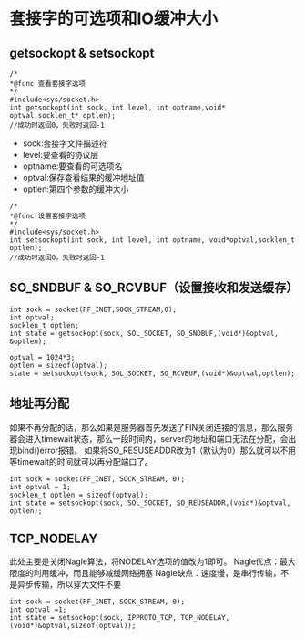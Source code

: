# 套接字的可选项和IO缓冲大小
## getsockopt & setsockopt
```
/*
*@func 查看套接字选项
*/
#include<sys/socket.h>
int getsockopt(int sock, int level, int optname,void* optval,socklen_t* optlen);
//成功时返回0，失败时返回-1
```
- sock:套接字文件描述符
- level:要查看的协议层
- optname:要查看的可选项名
- optval:保存查看结果的缓冲地址值
- optlen:第四个参数的缓冲大小

```
/*
*@func 设置套接字选项
*/
#include<sys/socket.h>
int setsockopt(int sock, int level, int optname, void*optval,socklen_t optlen);
//成功时返回0，失败时返回-1
```
## SO_SNDBUF & SO_RCVBUF（设置接收和发送缓存）
```
int sock = socket(PF_INET,SOCK_STREAM,0);
int optval;
socklen_t optlen;
int state = getsockopt(sock, SOL_SOCKET, SO_SNDBUF,(void*)&optval, &optlen);

optval = 1024*3;
optlen = sizeof(optval);
state = setsockopt(sock, SOL_SOCKET, SO_RCVBUF,(void*)&optval,optlen);
```
## 地址再分配
如果不再分配的话，那么如果是服务器首先发送了FIN关闭连接的信息，那么服务器会进入timewait状态，那么一段时间内，server的地址和端口无法在分配，会出现bind()error报错。
如果将SO_RESUSEADDR改为1（默认为0）那么就可以不用等timewait的时间就可以再分配端口了。
```
int sock = socket(PF_INET, SOCK_STREAM, 0);
int optval = 1;
socklen_t optlen = sizeof(optval);
int state = setsockopt(sock, SOL_SOCKET, SO_REUSEADDR,(void*)&optval, optlen);
```

## TCP_NODELAY
此处主要是关闭Nagle算法，将NODELAY选项的值改为1即可。
Nagle优点：最大限度的利用缓冲，而且能够减缓网络拥塞
Nagle缺点：速度慢，是串行传输，不是异步传输，所以穿大文件不要
```
int sock = socket(PF_INET, SOCK_STREAM, 0);
int optval =1;
int state = setsockopt(sock, IPPROTO_TCP, TCP_NODELAY,(void*)&optval,sizeof(optval));
```